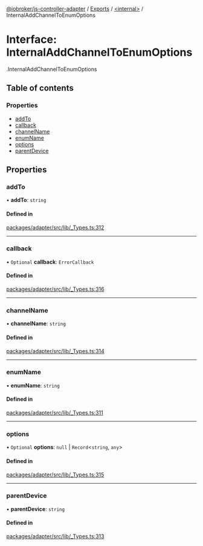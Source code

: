[@iobroker/js-controller-adapter](../README.md) / [Exports](../modules.md) / [<internal\>](../modules/internal_.md) / InternalAddChannelToEnumOptions

# Interface: InternalAddChannelToEnumOptions

[<internal>](../modules/internal_.md).InternalAddChannelToEnumOptions

## Table of contents

### Properties

- [addTo](internal_.InternalAddChannelToEnumOptions.md#addto)
- [callback](internal_.InternalAddChannelToEnumOptions.md#callback)
- [channelName](internal_.InternalAddChannelToEnumOptions.md#channelname)
- [enumName](internal_.InternalAddChannelToEnumOptions.md#enumname)
- [options](internal_.InternalAddChannelToEnumOptions.md#options)
- [parentDevice](internal_.InternalAddChannelToEnumOptions.md#parentdevice)

## Properties

### addTo

• **addTo**: `string`

#### Defined in

[packages/adapter/src/lib/_Types.ts:312](https://github.com/ioBroker/ioBroker.js-controller/blob/c4a73b71/packages/adapter/src/lib/_Types.ts#L312)

___

### callback

• `Optional` **callback**: `ErrorCallback`

#### Defined in

[packages/adapter/src/lib/_Types.ts:316](https://github.com/ioBroker/ioBroker.js-controller/blob/c4a73b71/packages/adapter/src/lib/_Types.ts#L316)

___

### channelName

• **channelName**: `string`

#### Defined in

[packages/adapter/src/lib/_Types.ts:314](https://github.com/ioBroker/ioBroker.js-controller/blob/c4a73b71/packages/adapter/src/lib/_Types.ts#L314)

___

### enumName

• **enumName**: `string`

#### Defined in

[packages/adapter/src/lib/_Types.ts:311](https://github.com/ioBroker/ioBroker.js-controller/blob/c4a73b71/packages/adapter/src/lib/_Types.ts#L311)

___

### options

• `Optional` **options**: ``null`` \| `Record`<`string`, `any`\>

#### Defined in

[packages/adapter/src/lib/_Types.ts:315](https://github.com/ioBroker/ioBroker.js-controller/blob/c4a73b71/packages/adapter/src/lib/_Types.ts#L315)

___

### parentDevice

• **parentDevice**: `string`

#### Defined in

[packages/adapter/src/lib/_Types.ts:313](https://github.com/ioBroker/ioBroker.js-controller/blob/c4a73b71/packages/adapter/src/lib/_Types.ts#L313)
